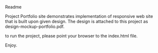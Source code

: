 Readme

Project Portfolio site demonstrates implementation of responsive web site that
is built upon given design.
The design is attached to this project as design-mockup-portfolio.pdf.

to run the project, please point your browser to the index.html file.

Enjoy.
